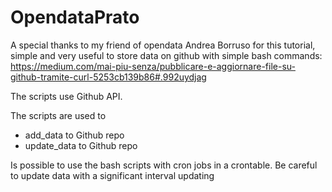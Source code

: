# OpendataPrato

A special thanks to my friend of opendata Andrea Borruso for this tutorial, simple and very useful to store data on github with simple bash commands: 
https://medium.com/mai-piu-senza/pubblicare-e-aggiornare-file-su-github-tramite-curl-5253cb139b86#.992uydjag

The scripts use Github API.

The scripts are used to
- add_data to Github repo
- update_data to Github repo

Is possible to use the bash scripts with cron jobs in a crontable. Be careful to update data with a significant interval updating

